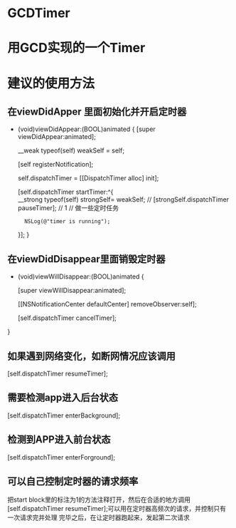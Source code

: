 # GCDTimer

# 用GCD实现的一个Timer

# 建议的使用方法
##  在viewDidApper 里面初始化并开启定时器
- (void)viewDidAppear:(BOOL)animated {
    [super viewDidAppear:animated];
    
    __weak typeof(self) weakSelf = self;
    
    [self registerNotification];
    
    self.dispatchTimer = [[DispatchTimer alloc] init];
    
    [self.dispatchTimer startTimer:^{  
        __strong typeof(self) strongSelf=  weakSelf;
        // [strongSelf.dispatchTimer pauseTimer];  // 1
        // 做一些定时任务
        
        NSLog(@"timer is running");
    }];
}
## 在viewDidDisappear里面销毁定时器

- (void)viewWillDisappear:(BOOL)animated {

    [super viewWillDisappear:animated];
    
    [[NSNotificationCenter defaultCenter] removeObserver:self];

    [self.dispatchTimer cancelTimer];
    
}
## 如果遇到网络变化，如断网情况应该调用
[self.dispatchTimer resumeTimer];
## 需要检测app进入后台状态
[self.dispatchTimer enterBackground];
## 检测到APP进入前台状态
[self.dispatchTimer enterForground];
## 可以自己控制定时器的请求频率
把start block里的标注为1的方法注释打开，然后在合适的地方调用[self.dispatchTimer resumeTimer];可以用在定时器高频次的请求，并控制只有一次请求完并处理
完毕之后，在让定时器跑起来，发起第二次请求



